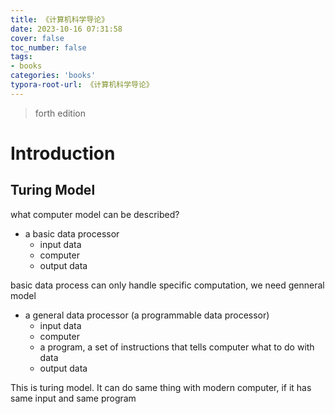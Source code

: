 ```yaml
---
title: 《计算机科学导论》
date: 2023-10-16 07:31:58
cover: false
toc_number: false
tags:
- books
categories: 'books'
typora-root-url: 《计算机科学导论》
---
```


> forth edition

# Introduction

## Turing Model

what computer model can be described?

- a basic data processor
  - input data
  - computer
  - output data

basic data process can only handle specific computation, we need genneral model

- a general data processor (a programmable data processor)
  - input data
  - computer
  - a program, a set of instructions that tells computer what to do with data
  - output data

This is turing model. It can do same thing with modern computer, if it has same input and same program
